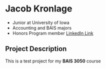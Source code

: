 
# Jacob Kronlage

- Junior at University of Iowa
- Accounting and BAIS majors
- Honors Program member
[LinkedIn Link](https://www.linkedin.com/in/jacob-kronlage-bb211b268/)

## Project Description
This is a test project for my **BAIS 3050** course
